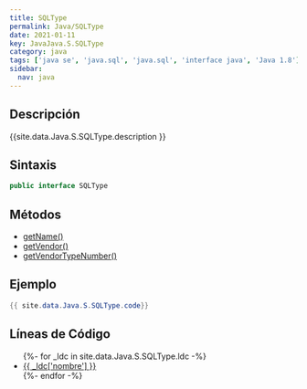 ```yaml
---
title: SQLType
permalink: Java/SQLType
date: 2021-01-11
key: JavaJava.S.SQLType
category: java
tags: ['java se', 'java.sql', 'java.sql', 'interface java', 'Java 1.8']
sidebar: 
  nav: java
---
```


## Descripción
{{site.data.Java.S.SQLType.description }}

## Sintaxis
~~~java
public interface SQLType
~~~

## Métodos
* [getName()](/Java/SQLType/getName)
* [getVendor()](/Java/SQLType/getVendor)
* [getVendorTypeNumber()](/Java/SQLType/getVendorTypeNumber)

## Ejemplo
~~~java
{{ site.data.Java.S.SQLType.code}}
~~~

## Líneas de Código
<ul>
{%- for _ldc in site.data.Java.S.SQLType.ldc -%}
   <li>
       <a href="{{_ldc['url'] }}">{{ _ldc['nombre'] }}</a>
   </li>
{%- endfor -%}
</ul>
